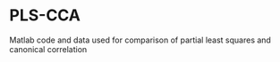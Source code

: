 # PLS-CCA
Matlab code and data used for comparison of partial least squares and canonical correlation
